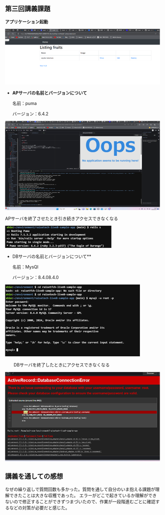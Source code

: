 ## 第三回講義課題


**アプリケーション起動**

![Image 1](img/application.png)


- **APサーバの名前とバージョンについて**


  名前：puma

  バージョン：6.4.2
  
![Image 2](img/puma-down.png)

  APサーバを終了させたとき引き続きアクセスできなくなる
  
![Image 3](img/puma.png)



- DBサーバの名前とバージョンについて**  


  名前：MysQl  
  
  バージョン：8.4.08.4.0

![Image 4](img/dbserver.png)  

　　DBサーバを終了したときにアクセスできなくなる

![Image 5](img/dbserver-error.png)  

  
  
## 講義を通しての感想  

なぜの繰り返しで質問回数も多かった。質問を通して自分のいま抱える課題が理解できたことは大きな収穫であった。
エラーがどこで起きているか理解ができないので修正することができずつまづいたので、作業が一段階進むごとに確認するなどの対策が必要だと感じた。



　











